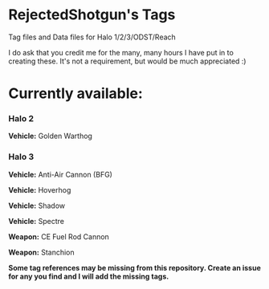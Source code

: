 # RejectedShotgun's Tags
Tag files and Data files for Halo 1/2/3/ODST/Reach

I do ask that you credit me for the many, many hours I have put in to creating these. It's not a requirement, but would be much appreciated :)

# Currently available:

### Halo 2

**Vehicle:** Golden Warthog



### Halo 3

**Vehicle:** Anti-Air Cannon (BFG)

**Vehicle:** Hoverhog

**Vehicle:** Shadow

**Vehicle:** Spectre

**Weapon:** CE Fuel Rod Cannon

**Weapon:** Stanchion

**Some tag references may be missing from this repository. Create an issue for any you find and I will add the missing tags.**